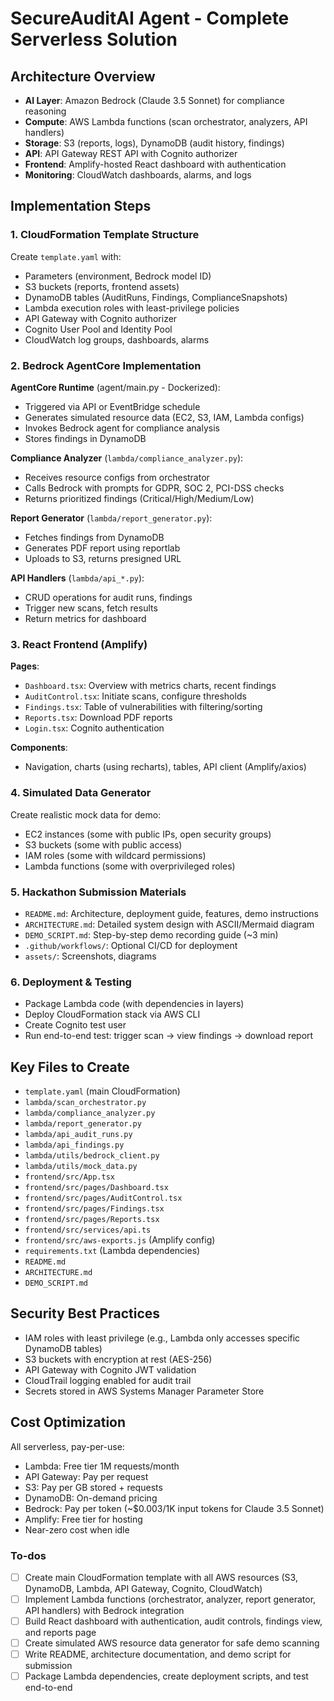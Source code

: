 <!-- 66a86901-d1d6-44e4-a7b6-15a7cffb363a 5d3b7302-378d-493a-8ee9-61ddccf756e8 -->
# SecureAuditAI Agent - Complete Serverless Solution

## Architecture Overview

- **AI Layer**: Amazon Bedrock (Claude 3.5 Sonnet) for compliance reasoning
- **Compute**: AWS Lambda functions (scan orchestrator, analyzers, API handlers)
- **Storage**: S3 (reports, logs), DynamoDB (audit history, findings)
- **API**: API Gateway REST API with Cognito authorizer
- **Frontend**: Amplify-hosted React dashboard with authentication
- **Monitoring**: CloudWatch dashboards, alarms, and logs

## Implementation Steps

### 1. CloudFormation Template Structure

Create `template.yaml` with:

- Parameters (environment, Bedrock model ID)
- S3 buckets (reports, frontend assets)
- DynamoDB tables (AuditRuns, Findings, ComplianceSnapshots)
- Lambda execution roles with least-privilege policies
- API Gateway with Cognito authorizer
- Cognito User Pool and Identity Pool
- CloudWatch log groups, dashboards, alarms

### 2. Bedrock AgentCore Implementation

**AgentCore Runtime** (agent/main.py - Dockerized):

- Triggered via API or EventBridge schedule
- Generates simulated resource data (EC2, S3, IAM, Lambda configs)
- Invokes Bedrock agent for compliance analysis
- Stores findings in DynamoDB

**Compliance Analyzer** (`lambda/compliance_analyzer.py`):

- Receives resource configs from orchestrator
- Calls Bedrock with prompts for GDPR, SOC 2, PCI-DSS checks
- Returns prioritized findings (Critical/High/Medium/Low)

**Report Generator** (`lambda/report_generator.py`):

- Fetches findings from DynamoDB
- Generates PDF report using reportlab
- Uploads to S3, returns presigned URL

**API Handlers** (`lambda/api_*.py`):

- CRUD operations for audit runs, findings
- Trigger new scans, fetch results
- Return metrics for dashboard

### 3. React Frontend (Amplify)

**Pages**:

- `Dashboard.tsx`: Overview with metrics charts, recent findings
- `AuditControl.tsx`: Initiate scans, configure thresholds
- `Findings.tsx`: Table of vulnerabilities with filtering/sorting
- `Reports.tsx`: Download PDF reports
- `Login.tsx`: Cognito authentication

**Components**:

- Navigation, charts (using recharts), tables, API client (Amplify/axios)

### 4. Simulated Data Generator

Create realistic mock data for demo:

- EC2 instances (some with public IPs, open security groups)
- S3 buckets (some with public access)
- IAM roles (some with wildcard permissions)
- Lambda functions (some with overprivileged roles)

### 5. Hackathon Submission Materials

- `README.md`: Architecture, deployment guide, features, demo instructions
- `ARCHITECTURE.md`: Detailed system design with ASCII/Mermaid diagram
- `DEMO_SCRIPT.md`: Step-by-step demo recording guide (~3 min)
- `.github/workflows/`: Optional CI/CD for deployment
- `assets/`: Screenshots, diagrams

### 6. Deployment & Testing

- Package Lambda code (with dependencies in layers)
- Deploy CloudFormation stack via AWS CLI
- Create Cognito test user
- Run end-to-end test: trigger scan → view findings → download report

## Key Files to Create

- `template.yaml` (main CloudFormation)
- `lambda/scan_orchestrator.py`
- `lambda/compliance_analyzer.py`
- `lambda/report_generator.py`
- `lambda/api_audit_runs.py`
- `lambda/api_findings.py`
- `lambda/utils/bedrock_client.py`
- `lambda/utils/mock_data.py`
- `frontend/src/App.tsx`
- `frontend/src/pages/Dashboard.tsx`
- `frontend/src/pages/AuditControl.tsx`
- `frontend/src/pages/Findings.tsx`
- `frontend/src/pages/Reports.tsx`
- `frontend/src/services/api.ts`
- `frontend/src/aws-exports.js` (Amplify config)
- `requirements.txt` (Lambda dependencies)
- `README.md`
- `ARCHITECTURE.md`
- `DEMO_SCRIPT.md`

## Security Best Practices

- IAM roles with least privilege (e.g., Lambda only accesses specific DynamoDB tables)
- S3 buckets with encryption at rest (AES-256)
- API Gateway with Cognito JWT validation
- CloudTrail logging enabled for audit trail
- Secrets stored in AWS Systems Manager Parameter Store

## Cost Optimization

All serverless, pay-per-use:

- Lambda: Free tier 1M requests/month
- API Gateway: Pay per request
- S3: Pay per GB stored + requests
- DynamoDB: On-demand pricing
- Bedrock: Pay per token (~$0.003/1K input tokens for Claude 3.5 Sonnet)
- Amplify: Free tier for hosting
- Near-zero cost when idle

### To-dos

- [ ] Create main CloudFormation template with all AWS resources (S3, DynamoDB, Lambda, API Gateway, Cognito, CloudWatch)
- [ ] Implement Lambda functions (orchestrator, analyzer, report generator, API handlers) with Bedrock integration
- [ ] Build React dashboard with authentication, audit controls, findings view, and reports page
- [ ] Create simulated AWS resource data generator for safe demo scanning
- [ ] Write README, architecture documentation, and demo script for submission
- [ ] Package Lambda dependencies, create deployment scripts, and test end-to-end